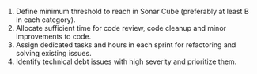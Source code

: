 1. Define minimum threshold to reach in Sonar Cube (preferably at least B in each category).
2. Allocate sufficient time for code review, code cleanup and minor improvements to code.
3. Assign dedicated tasks and hours in each sprint for refactoring and solving existing issues.
4. Identify technical debt issues with high severity and prioritize them.
